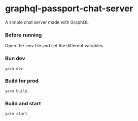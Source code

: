 # graphql-passport-chat-server

A simple chat server made with GraphQL

### Before running
Open the .env file and set the different variables

### Run dev
```
yarn dev
```

### Build for prod
```
yarn build
```

### Build and start
```
yarn start
```
